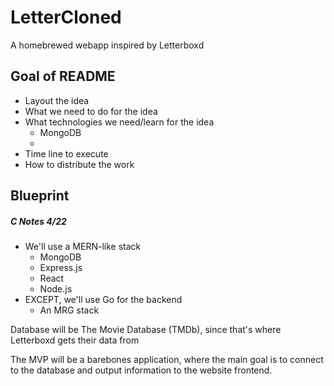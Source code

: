 # LetterCloned

A homebrewed webapp inspired by Letterboxd

## Goal of README
- Layout the idea
- What we need to do for the idea
- What technologies we need/learn for the idea
	- MongoDB
	- 
- Time line to execute
- How to distribute the work


## Blueprint
##### C Notes 4/22
- We'll use a MERN-like stack
	- MongoDB
	- Express.js
	- React
	- Node.js
- EXCEPT, we'll use Go for the backend
	- An MRG stack

Database will be The Movie Database (TMDb), since that's where Letterboxd gets their data from

The MVP will be a barebones application, where the main goal is to connect to the database and output information to the website frontend.